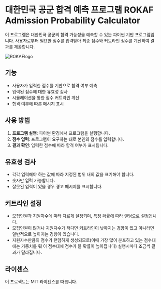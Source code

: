 # 대한민국 공군 합격 예측 프로그램  ROKAF Admission Probability Calculator

이 프로그램은 대한민국 공군의 합격 가능성을 예측할 수 있는 파이썬 기반 프로그램입니다. 사용자로부터 필요한 점수를 입력받아 최종 점수와 커트라인 점수를 계산하여 결과를 제공합니다.

![ROKAFlogo](https://i.namu.wiki/i/WoiNEG6LXg5epIwmNnH41OUFaW2JCP_BvsGZimQ1BQgnleXEseGKmGuAdlTZ0OG_JrnS_J4ztvLu-gnNPfhRBw.svg)

## 기능

- 사용자가 입력한 점수를 기반으로 합격 여부 예측
- 입력된 점수에 대한 유효성 검사
- 시뮬레이션을 통한 점수 커트라인 계산
- 합격 여부에 따른 메시지 표시 

## 사용 방법

1. **프로그램 실행**: 파이썬 환경에서 프로그램을 실행합니다.
2. **점수 입력**: 프로그램이 요구하는 대로 본인의 점수를 입력합니다.
3. **결과 확인**: 입력한 점수에 따라 합격 여부가 표시됩니다.

## 유효성 검사

- 각각 입력해야 하는 값에 따라 지정된 범위 내의 값을 표기해야 합니다.
- 숫자만 입력 가능합니다.
- 잘못된 입력이 있을 경우 경고 메시지를 표시합니다. 

## 커트라인 설정

- 모집인원과 지원자수에 따라 다르게 설정되며, 특정 확률에 따라 랜덤으로 설정됩니다.
- 모집인원이 많거나 지원자수가 적다면 커트라인이 낮아지는 경향이 있고 아니라면 일반적으로 높아지는 경향이 있습니다.
- 지원자수만큼의 점수가 랜덤하게 생성되므로(이때 가장 많이 분포하고 있는 점수대에는 가중치를 둬 이 점수대에 점수가 뜰 확률이 높아집니다) 실행시마다 조금씩 결과가 달라집니다.

## 라이센스

이 프로젝트는 MIT 라이센스를 따릅니다.
